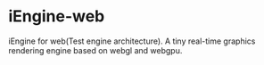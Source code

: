 # iEngine-web
iEngine for web(Test engine architecture). A tiny real-time graphics rendering engine based on webgl and webgpu.
